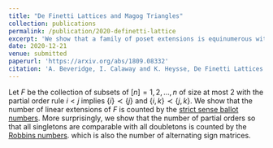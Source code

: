 ```yaml
---
title: "De Finetti Lattices and Magog Triangles"
collection: publications
permalink: /publication/2020-definetti-lattice
excerpt: 'We show that a family of poset extensions is equinumerous with alternating sign matrices'
date: 2020-12-21
venue: submitted
paperurl: 'https://arxiv.org/abs/1809.08332'
citation: 'A. Beveridge, I. Calaway and K. Heysse, De Finetti Lattices and Magog Triangles, preprint.'
---
```



Let $F$ be the collection of subsets of $[n]={1,2,...,n}$ of size at most 2 with the partial order rule
$i<j$ implies $\{i\}≺\{j\}$ and  $\{i,k\}≺\{j,k\}$. We show that the number of linear extensions of $F$ is counted by the <a href='https://oeis.org/A003121'>strict sense ballot numbers</a>. 
More surprisingly, we show that the number of partial orders so that all singletons are comparable with all doubletons is counted by the <a href='https://oeis.org/A005130'>Robbins numbers</a>.
which is also the number of alternating sign matrices.
